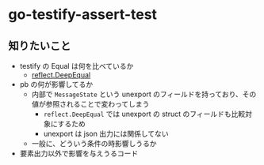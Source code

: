 # go-testify-assert-test

## 知りたいこと

- testify の Equal は何を比べているか
  - [reflect.DeepEqual](https://pkg.go.dev/reflect#DeepEqual)
- pb の何が影響してるか
  - 内部で `MessageState` という unexport のフィールドを持っており、その値が参照されることで変わってしまう
    - `reflect.DeepEqual` では unexport の struct のフィールドも比較対象にするため
    - unexport は json 出力には関係してない
  - 一般に、どういう条件の時影響しうるか
- 要素出力以外で影響を与えうるコード
